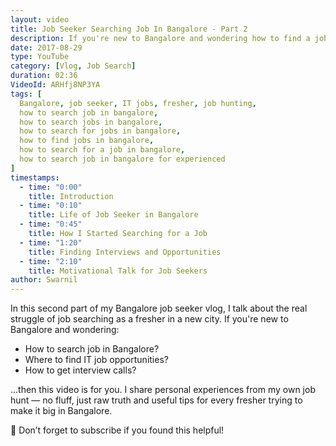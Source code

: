 ```yaml
---
layout: video
title: Job Seeker Searching Job In Bangalore - Part 2
description: If you're new to Bangalore and wondering how to find a job in IT, this video will help! I share how I started my job search journey in Bangalore as a fresher. Real experiences, practical tips, and motivation for job seekers in the city.
date: 2017-08-29
type: YouTube
category: [Vlog, Job Search]
duration: 02:36
VideoId: ARHfj8NP3YA
tags: [
  Bangalore, job seeker, IT jobs, fresher, job hunting, 
  how to search job in bangalore, 
  how to search jobs in bangalore, 
  how to search for jobs in bangalore, 
  how to find jobs in bangalore, 
  how to search for a job in bangalore,
  how to search job in bangalore for experienced
]
timestamps:
  - time: "0:00"
    title: Introduction
  - time: "0:10"
    title: Life of Job Seeker in Bangalore
  - time: "0:45"
    title: How I Started Searching for a Job
  - time: "1:20"
    title: Finding Interviews and Opportunities
  - time: "2:10"
    title: Motivational Talk for Job Seekers
author: Swarnil
---
```


In this second part of my Bangalore job seeker vlog, I talk about the real struggle of job searching as a fresher in a new city. If you're new to Bangalore and wondering:

- How to search job in Bangalore?
- Where to find IT job opportunities?
- How to get interview calls?

...then this video is for you. I share personal experiences from my own job hunt — no fluff, just raw truth and useful tips for every fresher trying to make it big in Bangalore.

🔔 Don’t forget to subscribe if you found this helpful!
